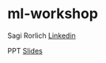 # ml-workshop

Sagi Rorlich [Linkedin](https://www.linkedin.com/in/sagi-rorlich-78799819/)

PPT [Slides](https://docs.google.com/presentation/d/1rw4jUQZbGqx2aCeHsO8nLB-tSz46SJvpKbmnGc_kwHw)
